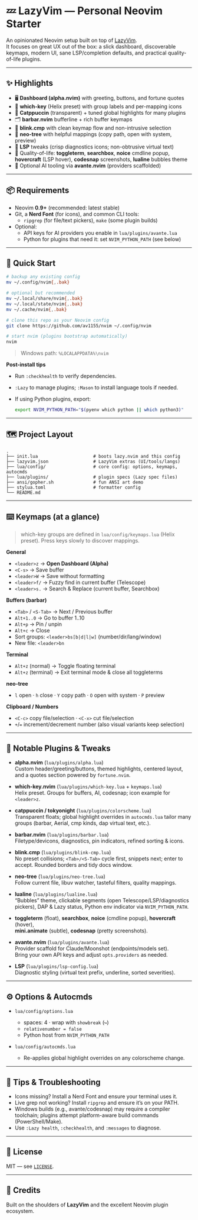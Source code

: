# 💤 LazyVim — Personal Neovim Starter

An opinionated Neovim setup built on top of [LazyVim](https://github.com/LazyVim/LazyVim).  
It focuses on great UX out of the box: a slick dashboard, discoverable keymaps, modern
UI, sane LSP/completion defaults, and practical quality-of-life plugins.

---

## ✨ Highlights

- 🖥 **Dashboard (alpha.nvim)** with greeting, buttons, and fortune quotes
- 🧭 **which-key** (Helix preset) with group labels and per-mapping icons
- 🎨 **Catppuccin** (transparent) + tuned global highlights for many plugins
- 🗂 **barbar.nvim** bufferline + rich buffer keymaps
- 🤖 **blink.cmp** with clean keymap flow and non-intrusive selection
- 📂 **neo-tree** with helpful mappings (copy path, open with system, preview)
- 🧪 **LSP** tweaks (crisp diagnostics icons; non-obtrusive virtual text)
- 🧰 Quality-of-life: **toggleterm**, **searchbox**, **noice** cmdline popup,
  **hovercraft** (LSP hover), **codesnap** screenshots, **lualine** bubbles theme
- 🧠 Optional AI tooling via **avante.nvim** (providers scaffolded)

---

## 📦 Requirements

- Neovim **0.9+** (recommended: latest stable)
- Git, a **Nerd Font** (for icons), and common CLI tools:
  - `ripgrep` (for file/text pickers), `make` (some plugin builds)
- Optional:
  - API keys for AI providers you enable in `lua/plugins/avante.lua`
  - Python for plugins that need it: set `NVIM_PYTHON_PATH` (see below)

---

## 🚀 Quick Start

```bash
# backup any existing config
mv ~/.config/nvim{,.bak}

# optional but recommended
mv ~/.local/share/nvim{,.bak}
mv ~/.local/state/nvim{,.bak}
mv ~/.cache/nvim{,.bak}

# clone this repo as your Neovim config
git clone https://github.com/av1155/nvim ~/.config/nvim

# start nvim (plugins bootstrap automatically)
nvim
```

> Windows path: `%LOCALAPPDATA%\nvim`

**Post-install tips**

- Run `:checkhealth` to verify dependencies.
- `:Lazy` to manage plugins; `:Mason` to install language tools if needed.
- If using Python plugins, export:

  ```bash
  export NVIM_PYTHON_PATH="$(pyenv which python || which python3)"
  ```

---

## 🗺 Project Layout

```
.
├── init.lua                     # boots lazy.nvim and this config
├── lazyvim.json                 # LazyVim extras (UI/tools/langs)
├── lua/config/                  # core config: options, keymaps, autocmds
├── lua/plugins/                 # plugin specs (Lazy spec files)
├── ansi/gopher.sh               # fun ANSI art demo
├── stylua.toml                  # formatter config
└── README.md
```

---

## ⌨️ Keymaps (at a glance)

> which-key groups are defined in `lua/config/keymaps.lua` (Helix preset).
> Press keys slowly to discover mappings.

**General**

- `<leader>z` → **Open Dashboard (Alpha)**
- `<C-s>` → Save buffer
- `<leader>W` → Save without formatting
- `<leader>f/` → Fuzzy find in current buffer (Telescope)
- `<leader>s.` → Search & Replace (current buffer, Searchbox)

**Buffers (barbar)**

- `<Tab>` / `<S-Tab>` → Next / Previous buffer
- `Alt+1..0` → Go to buffer 1..10
- `Alt+p` → Pin / unpin
- `Alt+c` → Close
- Sort groups: `<leader>bs[b|d|l|w]` (number/dir/lang/window)
- New file: `<leader>bn`

**Terminal**

- `Alt+z` (normal) → Toggle floating terminal
- `Alt+z` (terminal) → Exit terminal mode & close all toggleterms

**neo-tree**

- `l` open · `h` close · `Y` copy path · `O` open with system · `P` preview

**Clipboard / Numbers**

- `<C-c>` copy file/selection · `<C-x>` cut file/selection  
- `+`/`=` increment/decrement number (also visual variants keep selection)

---

## 🧩 Notable Plugins & Tweaks

- **alpha.nvim** (`lua/plugins/alpha.lua`)  
  Custom header/greeting/buttons, themed highlights, centered layout, and a
  quotes section powered by `fortune.nvim`.

- **which-key.nvim** (`lua/plugins/which-key.lua` + `keymaps.lua`)  
  Helix preset. Groups for buffers, AI, codesnap; icon example for `<leader>z`.

- **catppuccin / tokyonight** (`lua/plugins/colorscheme.lua`)  
  Transparent floats; global highlight overrides in `autocmds.lua` tailor many
  groups (barbar, Aerial, cmp kinds, dap virtual text, etc.).

- **barbar.nvim** (`lua/plugins/barbar.lua`)  
  Filetype/devicons, diagnostics, pin indicators, refined sorting & icons.

- **blink.cmp** (`lua/plugins/blink-cmp.lua`)  
  No preset collisions; `<Tab>/<S-Tab>` cycle first, snippets next; enter to accept.
  Rounded borders and tidy docs window.

- **neo-tree** (`lua/plugins/neo-tree.lua`)  
  Follow current file, libuv watcher, tasteful filters, quality mappings.

- **lualine** (`lua/plugins/lualine.lua`)  
  “Bubbles” theme, clickable segments (open Telescope/LSP/diagnostics pickers),
  DAP & Lazy status, Python env indicator via `NVIM_PYTHON_PATH`.

- **toggleterm** (float), **searchbox**, **noice** (cmdline popup), **hovercraft** (hover),  
  **mini.animate** (subtle), **codesnap** (pretty screenshots).

- **avante.nvim** (`lua/plugins/avante.lua`)  
  Provider scaffold for Claude/Moonshot (endpoints/models set).  
  Bring your own API keys and adjust `opts.providers` as needed.

- **LSP** (`lua/plugins/lsp-config.lua`)  
  Diagnostic styling (virtual text prefix, underline, sorted severities).

---

## ⚙️ Options & Autocmds

- `lua/config/options.lua`  
  - spaces: 4 · wrap with `showbreak` (`↪`)  
  - `relativenumber = false`  
  - Python host from `NVIM_PYTHON_PATH`

- `lua/config/autocmds.lua`  
  - Re-applies global highlight overrides on any colorscheme change.

---

## 🧪 Tips & Troubleshooting

- Icons missing? Install a Nerd Font and ensure your terminal uses it.
- Live grep not working? Install `ripgrep` and ensure it’s on your PATH.
- Windows builds (e.g., avante/codesnap) may require a compiler toolchain;
  plugins attempt platform-aware build commands (PowerShell/Make).
- Use `:Lazy health`, `:checkhealth`, and `:messages` to diagnose.

---

## 📝 License

MIT — see [`LICENSE`](./LICENSE).

---

## 🙏 Credits

Built on the shoulders of **LazyVim** and the excellent Neovim plugin ecosystem.
